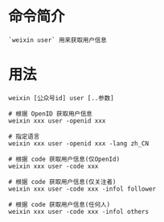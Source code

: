 # 命令简介 

    `weixin user` 用来获取用户信息

# 用法

    weixin [公众号id] user [..参数]
    
    # 根据 OpenID 获取用户信息
    weixin xxx user -openid xxx
    
    # 指定语言
    weixin xxx user -openid xxx -lang zh_CN
    
    # 根据 code 获取用户信息(仅OpenId)
    weixin xxx user -code xxx
    
    # 根据 code 获取用户信息(仅关注者)
    weixin xxx user -code xxx -infol follower
    
    # 根据 code 获取用户信息(任何人)
    weixin xxx user -code xxx -infol others